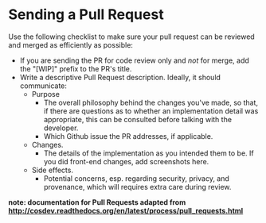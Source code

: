 Sending a Pull Request
======================

Use the following checklist to make sure your pull request can be reviewed and merged as efficiently as possible:

- If you are sending the PR for code review only and *not* for merge, add the "[WIP]" prefix to the PR's title.
- Write a descriptive Pull Request description. Ideally, it should communicate:
    - Purpose
    	- The overall philosophy behind the changes you've made, so that, if there are questions as to whether an implementation detail was appropriate, this can be consulted before talking with the developer.
    	- Which Github issue the PR addresses, if applicable.
    - Changes. 
    	- The details of the implementation as you intended them to be. If you did front-end changes, add screenshots here.
    - Side effects. 
    	- Potential concerns, esp. regarding security, privacy, and provenance, which will requires extra care during review.


__note: documentation for Pull Requests adapted from http://cosdev.readthedocs.org/en/latest/process/pull_requests.html__
